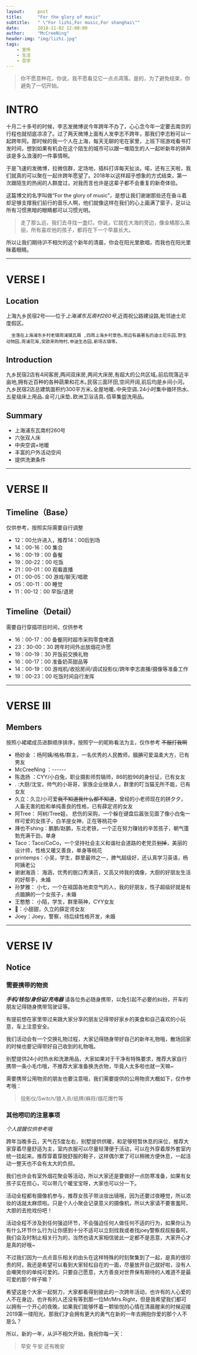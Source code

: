 ```yaml
---
layout:     post
title:      "For the glory of music"
subtitle:   " \"For lizhi,For music,For shanghai\""
date:       2018-11-02 12:00:00
author:     "McCreeNing"
header-img: "img/lizhi.jpg"
tags:
    - 宣传
    - 生活
    - 哲学
---
```


> 你不愿意种花，你说，我不愿看见它一点点凋落。是的，为了避免结束，你避免了一切开始。

# INTRO

十月二十多号的时候，李志发微博说今年跨年不办了，心心念今年一定要去南京的行程也就彻底凉凉了。过了两天微博上面有人发李志不跨年，那我们李志粉可以一起跨年阿。那时候的我一个人在上海，每天无聊的宅在家里，上班下班游戏看书打发时间，想到如果有机会在这个陌生的城市可以跟一堆陌生的人一起听新年的钟声该是多么浪漫的一件事情啊。

于是飞速的发微博，拉微信群，定场地，插科打诨每天扯淡。喏，还有三天啦，我们就真的可以聚在一起许跨年愿望了。2018年以这样超乎想象的方式结束，第一次跟陌生的热闹的人群度过，对我而言也许是这辈子都不会重复的新奇体验。

这篇博文的名字叫做“For the glory of music”，是想让我们谢谢那些还在奋斗着却足够支撑我们前行的音乐人啊，他们就像这样在我们的心上画满了窗子，足以让所有习惯黑暗的眼睛都可以习惯光明。

> 走了那么远，我们去寻找一盏灯。你说，它就在大海的旁边，像金橘那么美丽，所有喜欢他的孩子，都将在下一个早晨长大。

所以让我们期待沪不相欠的这个新年的清晨，你会在阳光里歌唱，而我也在阳光里眯着眼睛。

---


# VERSE I

## Location

上海九乡民宿2号——位于*上海浦东瓦南村260号*,近周祝公路建设路,毗邻迪士尼度假区｡

      坐落在上海浦东乡村老镇周浦镇瓦屑 ,四周上海乡村景色｡周边有最著名的迪士尼乐园､野生动物园､周浦花海,奕欧来购物村､申迪生态园､新场古镇等｡

## Introduction

九乡民宿2店有4间客房,两间双床房,两间大床房,有超大的公共区域｡前后院落近半亩地,拥有近百种的各种蔬果和花木｡民宿三面环田,空间开阔,前后均是乡间小河。九乡民宿2店总建筑面积约300平方米｡全屋地暖､中央空调､24小时集中循环热水､五星级床上用品､金可儿床垫､欧洲卫浴洁具､佰草集盥洗用品｡

## Summary

- 上海浦东瓦南村260号
- 六张双人床
- 中央空调+地暖
- 丰富的户外活动空间
- 提供洗漱条件

---


# VERSE II

## Timeline（Base）

仅供参考，按照实际需要自行调整

- 12：00允许进入，推荐14：00后到场
- 14：00-16：00 集合
- 16：00-19：00 备餐
- 19：00-22：00 吃饭
- 21：00-01：00 观看直播
- 01：00-05：00 游戏/聊天/唱歌
- 05：00-11：00 睡觉
- 11：00-12：00 早饭/退房

## Timeline（Detail）

需要自行穿插项目时间，仅供参考

- 16：00-17：00 备餐同时超市采购零食啤酒
- 23：30-00：30 跨年时间外出放烟花许愿
- 19：00-19：30 开饭前交换礼物
- 16：00-17：00 准备奶茶甜品等
- 14：00-19：00 游戏机/收拾房间/调试投影仪/跨年李志直播/摄像等准备工作
- 19：00-23：00 吃饭时间自行发挥

---


# VERSE III

## Members

按照小裙裙成员进群顺序排序，按照宁一的昵称看法为主，仅作参考
~~不服打我啊~~

- 杨妙金      ：杨阿姨/格格/群主，一名优秀的人民教师，腼腆可爱温柔大方，已有男友
- McCreeNing ：------
- 陈逸扬      ：CYY/小白兔，职业摄影师剪辑师，86的脸96的身份证，已有女友
- .          :大厨/沈宝，帅气的小哥哥，家族企业继承人，群里的叮当猫无所不能，已有女友
- 久立：久立/小可爱~~我不知道我什么都不知道~~，曾经的小老师现在的拼夕夕，人畜无害的脸和单纯善良的性格，已有薛定谔的女友
- 阿Tree： 阿树/Tree姐， 悲伤的采购，一个躲在键盘后嚣张见面了像小白兔一样可爱的女孩子，白羊座女神，正在等桃花中
- 辣也不shing：鹏鹏/赵鹏，东北老铁，一个正在努力赚钱的辛苦孩子，朝气蓬勃充满干劲，单身
- Taco：Taco/CoCo，一个坚持社会主义和谐社会道路的老党员~~划掉~~，美丽的设计师，性格又暖又善良，单身等桃花
- printemps：小吴，学生，群里最帅之一，脾气超级好，还认真学习英语，杨阿姨老公
- 谢谢海涵： 海涵，优秀的脱口秀演员，又高又帅我的偶像，大厨的好朋友生活的好帮手，未婚
- 孙梦雅： 小七，一个在祖国各地卖空气的人，我的好朋友，性子超级好就是有点腼腆的一个女孩子，未婚
- 王憨憨： 小陌，学生，群里萌神，CYY女友
- 👻：小甜甜，久立的薛定谔女友
- Joey：Joey，警察，待后续性格开发，未婚

---

# VERSE IV

## Notice

### 需要携带的物资


***手机/钱包/身份证/充电器*** 请各位务必随身携带，以免引起不必要的纠纷，开车的朋友记得随身携带驾驶证等。

有提前想在家里带过来跟大家分享的朋友记得带好家乡的美食和自己喜欢的小玩意，车上注意安全。

我们活动会有一个交换礼物过程，大家记得随身带好自己的新年礼物哦，散场回家的时候也要记得带好自己收到的礼物哦。

别墅提供24小时热水和洗漱用品，大家如果对于干净有特殊要求，推荐大家自行携带一条小毛巾哦，不推荐大家准备换洗衣物，毕竟人太多啦也就一天嘛~

需要携带公用物资的朋友也要注意哦，我们需要提供的公用物资大概如下，仅作参考哦：

> 投影仪/Switch/狼人杀/纸牌/麻将/烟花爆竹等

### 其他唠叨的注意事项

*个人提醒仅供参考哦*

跨年当晚多云，天气在5度左右，别墅提供供暖，和足够短暂休息的床位，推荐大家穿着尽量舒适为主，室内衣服可以尽量轻薄便于活动，可以在外穿着厚外套室内统一挂起来。推荐穿着穿脱舒服的鞋子，这样偶尔累了可以稍微方便休息，一起活动一整天也不会有太大的负担。

我们也许会有室外烟花聚会等活动，所以大家还是要做好一点防寒准备，如果有女孩子实在担心，可以带几个暖宝宝呀，大家也可以分一下。

活动全程都有摄像机参与，推荐女孩子带淡妆出镜哦，因为还要过夜睡觉，所以浓妆的话就太麻烦啦。只是个人小聚会记录意义的摄像机，所以大家请不要害羞阿，大胆的去抢戏份吧！

活动全程不涉及到任何强迫环节，不会强迫任何人做任何不适的行为，如果你认为有什么环节什么行为让你感到十分不适可以立刻找我或者找joey警察叔叔报备阿，我们会及时制止相关行为的，当然也请大家相信彼此一定都不是恶意，大家开心才是真的好哦~

不过我们因为一点点音乐相关的由头在这样特殊的时刻聚集到了一起，是真的很珍贵的阿，我还是希望可以看到大家轻松自在的一面，尽量放开自己就好啦，没有人会嘲笑你的单纯可爱的。只要自己愿意，大方善良对世界保有期待的人难道不是最可爱的那个样子嘛？

希望这是个大家一起努力，大家都看得到彼此的一次跨年活动，也许有的人心爱的人不在身边，也许有的人还没有等到那一位Mr/Mrs.Right，但是我希望我们都可以拥有一个开心的夜晚，如果我们能够怀着一颗愉悦的心情在清晨醒来的时候迎接2019第一缕阳光，那我们才会拥有更大的勇气在新的一年去拥抱你爱的那个人不是么？

所以，新的一年，从沪不相欠开始，我祝你每一天：
> 早安
> 午安
> 还有晚安
